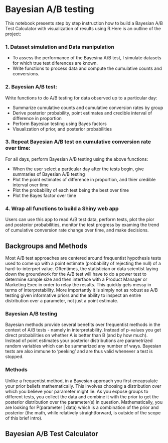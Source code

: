 # Bayesian A/B testing

This notebook presents step by step instruction how to build a Bayesian A/B Test Calculator with visualization of results using R.Here is an outline of the project:

### 1. Dataset simulation and  Data manipulation
* To assess the performance of the Bayesina A/B test, I simulate datasets for which true test diferences are known.
* Write functions to process data and compute the cumulative counts and conversions.

### 2. Bayesian A/B test: 
Write functions to do A/B testing for data observed up to a particular day: 
   - Summarize cumulative counts and cumulative conversion rates by group
   - Derive posterior probability, point estimates and credible interval of difference in proportion
   - Perform Bayesian testing using Bayes factors
   - Visualization of prior, and posterior probabilities

### 3. Repeat Bayesian A/B test on cumulative conversion rate over time: 
For all days, perform Bayesian A/B testing using the above functions:
   - When the user select a particular day after the tests begin, give summaries of Bayesian A/B testing
   - Plot the point estimates of difference in proportion, and thier credible interval over time
   - Plot the probability of each test being the best over time
   - Plot the Bayes factor over time 

### 4. Wrap all functions to build a Shiny web app 
Users can use this app to read A/B test data, perform tests, plot the pior and posterior probabilities, monitor the test progress by examing the trend of cumulative conversion rate change over time, and make decisions.


## Backgroups and Methods

Most A/B test approaches are centered around frequentist hypothesis tests used to come up with a point estimate (probability of rejecting the null) of a hard-to-interpret value. Oftentimes, the statistician or data scientist laying down the groundwork for the A/B test will have to do a power test to determine sample size and then interface with a Product Manager or Marketing Exec in order to relay the results. This quickly gets messy in terms of interpretability. More importantly it is simply not as robust as A/B testing given informative priors and the ability to inspect an entire distribution over a parameter, not just a point estimate.

### Bayesian A/B testing
Bayesian methods provide several benefits over frequentist methods in the context of A/B tests - namely in interpretability. Instead of p-values you get direct probabilities on whether A is better than B (and by how much). Instead of point estimates your posterior distributions are parametrized random variables which can be summarized any number of ways. Bayesian tests are also immune to ‘peeking’ and are thus valid whenever a test is stopped.

### Methods

Unlike a frequentist method, in a Bayesian approach you first encapsulate your prior beliefs mathematically. This involves choosing a distribution over which you believe your parameter might lie. As you expose groups to different tests, you collect the data and combine it with the prior to get the posterior distribution over the parameter(s) in question. Mathematically, you are looking for P(parameter | data) which is a combination of the prior and posterior (the math, while relatively straightforward, is outside of the scope of this brief intro).

## Bayesian A/B Test Calculator 
